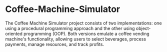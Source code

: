 # Coffee-Machine-Simulator
The Coffee Machine Simulator project consists of two implementations: one using a procedural programming approach and the other using object-oriented programming (OOP). Both versions emulate a coffee vending machine's functionality, allowing users to select beverages, process payments, manage resources, and track profits.
